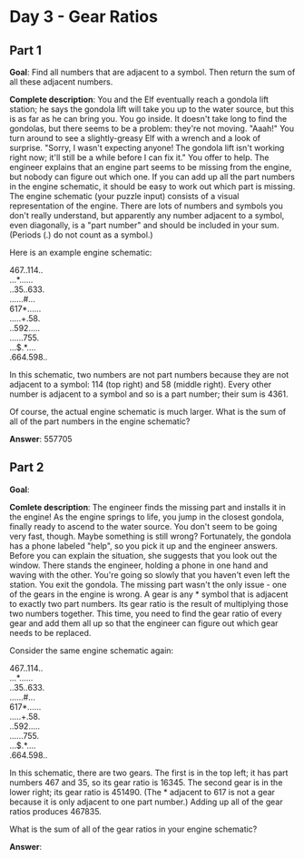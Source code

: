 # Day 3 - Gear Ratios

## Part 1
**Goal**: Find all numbers that are adjacent to a symbol. Then return the sum of all these adjacent numbers.

**Complete description**: You and the Elf eventually reach a gondola lift station; he says the gondola lift will take you up to the water source, but this is as far as he can bring you. You go inside. It doesn't take long to find the gondolas, but there seems to be a problem: they're not moving. "Aaah!" You turn around to see a slightly-greasy Elf with a wrench and a look of surprise. "Sorry, I wasn't expecting anyone! The gondola lift isn't working right now; it'll still be a while before I can fix it." You offer to help. The engineer explains that an engine part seems to be missing from the engine, but nobody can figure out which one. If you can add up all the part numbers in the engine schematic, it should be easy to work out which part is missing. The engine schematic (your puzzle input) consists of a visual representation of the engine. There are lots of numbers and symbols you don't really understand, but apparently any number adjacent to a symbol, even diagonally, is a "part number" and should be included in your sum. (Periods (.) do not count as a symbol.)

Here is an example engine schematic:

467..114..\
...\*......\
..35..633.\
......#...\
617\*......\
.....+.58.\
..592.....\
......755.\
...$.\*....\
.664.598..

In this schematic, two numbers are not part numbers because they are not adjacent to a symbol: 114 (top right) and 58 (middle right). Every other number is adjacent to a symbol and so is a part number; their sum is 4361.

Of course, the actual engine schematic is much larger. What is the sum of all of the part numbers in the engine schematic?

**Answer**: 557705


## Part 2
**Goal**: 

**Comlete description**: The engineer finds the missing part and installs it in the engine! As the engine springs to life, you jump in the closest gondola, finally ready to ascend to the water source. You don't seem to be going very fast, though. Maybe something is still wrong? Fortunately, the gondola has a phone labeled "help", so you pick it up and the engineer answers. Before you can explain the situation, she suggests that you look out the window. There stands the engineer, holding a phone in one hand and waving with the other. You're going so slowly that you haven't even left the station. You exit the gondola. The missing part wasn't the only issue - one of the gears in the engine is wrong. A gear is any * symbol that is adjacent to exactly two part numbers. Its gear ratio is the result of multiplying those two numbers together. This time, you need to find the gear ratio of every gear and add them all up so that the engineer can figure out which gear needs to be replaced.

Consider the same engine schematic again:

467..114..\
...\*......\
..35..633.\
......#...\
617\*......\
.....+.58.\
..592.....\
......755.\
...$.\*....\
.664.598..

In this schematic, there are two gears. The first is in the top left; it has part numbers 467 and 35, so its gear ratio is 16345. The second gear is in the lower right; its gear ratio is 451490. (The * adjacent to 617 is not a gear because it is only adjacent to one part number.) Adding up all of the gear ratios produces 467835.

What is the sum of all of the gear ratios in your engine schematic?

**Answer**: 
